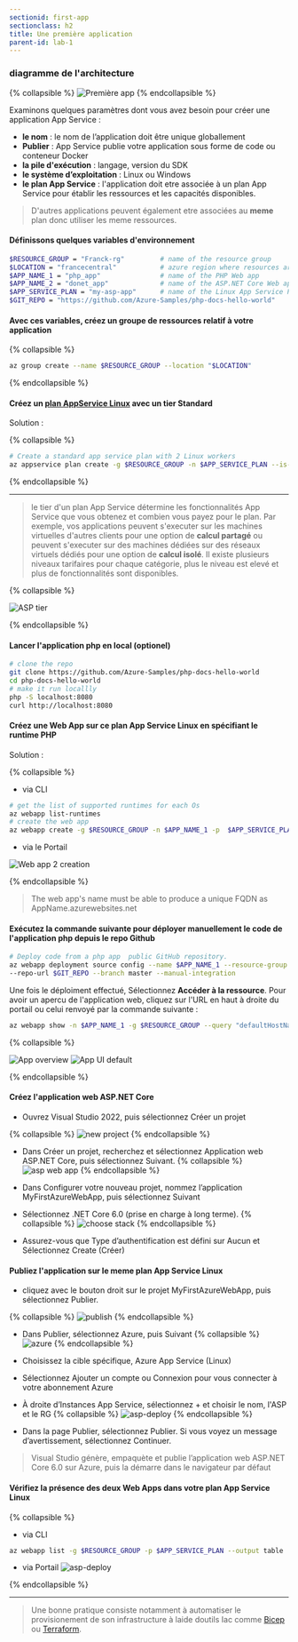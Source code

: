 ```yaml
---
sectionid: first-app
sectionclass: h2
title: Une première application
parent-id: lab-1
---
```



### diagramme de l'architecture

{% collapsible %}
![Première app](/media/lab1/lab_1_archi.png)
{% endcollapsible %}

Examinons quelques paramètres dont vous avez besoin pour créer une application App Service :

- **le nom** : le nom de l’application doit être unique globallement
- **Publier** : App Service publie votre application sous forme de code ou conteneur Docker
- **la pile d'exécution** : langage, version du SDK
- **le système d’exploitation** : Linux ou Windows
- **le plan App Service** : l'application doit etre associée à un plan App Service pour établir les ressources et les capacités disponibles.

> D'autres applications peuvent également etre associées au **meme** plan donc utiliser les meme ressources.

#### Définissons quelques variables d'environnement  

``` bash
$RESOURCE_GROUP = "Franck-rg"         # name of the resource group
$LOCATION = "francecentral"           # azure region where resources are hosted
$APP_NAME_1 = "php_app"               # name of the PHP Web app
$APP_NAME_2 = "donet_app"             # name of the ASP.NET Core Web app 
$APP_SERVICE_PLAN = "my-asp-app"      # name of the Linux App Service Plan
$GIT_REPO = "https://github.com/Azure-Samples/php-docs-hello-world"
```

#### Avec ces variables, créez un groupe de ressources relatif à votre application

{% collapsible %}

```bash
az group create --name $RESOURCE_GROUP --location "$LOCATION"
```

{% endcollapsible %}

#### Créez un [plan AppService Linux](https://learn.microsoft.com/en-us/azure/app-service/overview-hosting-plans) avec un tier Standard

Solution :

{% collapsible %}

```bash
# Create a standard app service plan with 2 Linux workers
az appservice plan create -g $RESOURCE_GROUP -n $APP_SERVICE_PLAN --is-linux --number-of-workers 2 --sku S1
```

{% endcollapsible %}

---
> le tier d'un plan App Service détermine les fonctionnalités App Service que vous obtenez et combien vous payez pour le plan. Par exemple, vos applications peuvent s'executer sur les machines virtuelles d'autres clients pour une option de **calcul partagé** ou peuvent s'executer sur des machines dédiées sur des réseaux virtuels dédiés  pour une option de **calcul isolé**.
Il existe plusieurs niveaux tarifaires pour chaque catégorie, plus le niveau est elevé et plus de fonctionnalités sont disponibles.

{% collapsible %}

![ASP tier ](/media/lab1/tier_app_service_plan.png)

{% endcollapsible %}

#### Lancer l'application php en local (optionel)

```bash
# clone the repo
git clone https://github.com/Azure-Samples/php-docs-hello-world
cd php-docs-hello-world
# make it run locallly
php -S localhost:8080
curl http://localhost:8080
```

#### Créez une Web App sur ce plan App Service Linux en spécifiant le runtime PHP

Solution :

{% collapsible %}

- via CLI

```bash
# get the list of supported runtimes for each Os
az webapp list-runtimes
# create the web app
az webapp create -g $RESOURCE_GROUP -n $APP_NAME_1 -p  $APP_SERVICE_PLAN -r "PHP:8.0" 
```

- via le Portail
  
![Web app 2 creation](/media/lab1/web-app-2.png)

{% endcollapsible %}

> The web app's name must be able to produce a unique FQDN as AppName.azurewebsites.net

#### Exécutez la commande suivante pour déployer manuellement le code de l'application php depuis le repo Github

```bash
# Deploy code from a php app  public GitHub repository. 
az webapp deployment source config --name $APP_NAME_1 --resource-group $RESOURCE_GROUP \
--repo-url $GIT_REPO --branch master --manual-integration
```

Une fois le déploiment effectué, Sélectionnez **Accéder à la ressource**. Pour avoir un apercu de l'application web, cliquez sur l'URL en haut à droite du portail ou celui renvoyé par la commande suivante :

```bash
az webapp show -n $APP_NAME_1 -g $RESOURCE_GROUP --query "defaultHostName"
```

{% collapsible %}

![App overview](/media/lab1/overview_php_app.png)
![App UI default](/media/lab1/dotnet_app_quick.png)

{% endcollapsible %}

#### Créez l'application web ASP.NET Core

- Ouvrez Visual Studio 2022, puis sélectionnez Créer un projet
  
{% collapsible %}
![new project](/media/lab1/create_new_project.png)
{% endcollapsible %}

- Dans Créer un projet, recherchez et sélectionnez Application web ASP.NET Core, puis sélectionnez Suivant.
{% collapsible %}
![asp web app](/media/lab1/asp_web_app.png)
{% endcollapsible %}

- Dans Configurer votre nouveau projet, nommez l’application MyFirstAzureWebApp, puis sélectionnez Suivant
  
- Sélectionnez .NET Core 6.0 (prise en charge à long terme).
{% collapsible %}
![choose stack](/media/lab1/stack_asp.png)
{% endcollapsible %}

- Assurez-vous que Type d’authentification est défini sur Aucun et Sélectionnez Create (Créer)
  
#### Publiez l'application sur le meme plan App Service Linux

- cliquez avec le bouton droit sur le projet MyFirstAzureWebApp, puis sélectionnez Publier.
  
{% collapsible %}
![publish](/media/lab1/publish_asp.png)
{% endcollapsible %}

- Dans Publier, sélectionnez Azure, puis Suivant
 {% collapsible %}
![azure](/media/lab1/azure_asp.png)
{% endcollapsible %}
  
- Choisissez la cible spécifique, Azure App Service (Linux)

- Sélectionnez Ajouter un compte ou Connexion pour vous connecter à votre abonnement Azure
  
- À droite d’Instances App Service, sélectionnez + et choisir le nom, l'ASP et le RG
{% collapsible %}
![asp-deploy](/media/lab1/asp_app_deploy.png)
{% endcollapsible %}

- Dans la page Publier, sélectionnez Publier. Si vous voyez un message d’avertissement, sélectionnez Continuer.

> Visual Studio génère, empaquète et publie l’application web ASP.NET Core 6.0 sur Azure, puis la démarre dans le navigateur par défaut

#### Vérifiez la présence des deux Web Apps dans votre plan App Service Linux

{% collapsible %}

- via CLI

```bash
az webapp list -g $RESOURCE_GROUP -p $APP_SERVICE_PLAN --output table
```

- via Portail
  ![asp-deploy](/media/lab1/asp_list_app.png)

{% endcollapsible %}

---

> Une bonne pratique consiste notamment à automatiser le provisionement de son infrastructure à laide doutils Iac comme [Bicep](https://learn.microsoft.com/fr-fr/azure/app-service/provision-resource-bicep) ou [Terraform](https://learn.microsoft.com/fr-fr/azure/app-service/provision-resource-terraform).
